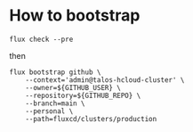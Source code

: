 # How to bootstrap

```
flux check --pre
```

then

```
flux bootstrap github \
    --context='admin@talos-hcloud-cluster' \
    --owner=${GITHUB_USER} \
    --repository=${GITHUB_REPO} \
    --branch=main \
    --personal \
    --path=fluxcd/clusters/production
```
